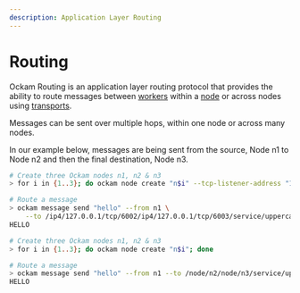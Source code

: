 ```yaml
---
description: Application Layer Routing
---
```


# Routing

Ockam Routing is an application layer routing protocol that provides the ability to route messages between [workers](workers.md) within a [node](nodes.md) or across nodes using [transports](transports.md).

Messages can be sent over multiple hops, within one node or across many nodes.

In our example below, messages are being sent from the source, Node n1 to Node n2 and then the final destination, Node n3.

```bash
# Create three Ockam nodes n1, n2 & n3
> for i in {1..3}; do ockam node create "n$i" --tcp-listener-address "127.0.0.1:600$i"; done

# Route a message 
> ockam message send "hello" --from n1 \
    --to /ip4/127.0.0.1/tcp/6002/ip4/127.0.0.1/tcp/6003/service/uppercase
HELLO

```

```bash
# Create three Ockam nodes n1, n2 & n3
> for i in {1..3}; do ockam node create "n$i"; done

# Route a message
> ockam message send "hello" --from n1 --to /node/n2/node/n3/service/uppercase
HELLO
```
